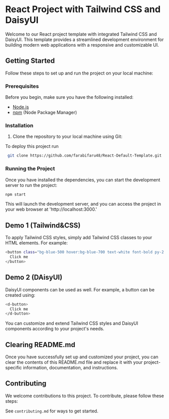 
# React Project with Tailwind CSS and DaisyUI

Welcome to our React project template with integrated Tailwind CSS and DaisyUI. This template provides a streamlined development environment for building modern web applications with a responsive and customizable UI.

## Getting Started

Follow these steps to set up and run the project on your local machine:

### Prerequisites

Before you begin, make sure you have the following installed:

- [Node.js](https://nodejs.org/)
- [npm](https://www.npmjs.com/) (Node Package Manager)


### Installation

1. Clone the repository to your local machine using Git:


To deploy this project run

```bash
 git clone https://github.com/farabifaru48/React-Default-Template.git
```

### Running the Project

Once you have installed the dependencies, you can start the development server to run the project:

```bash
npm start
```

This will launch the development server, and you can access the project in your web browser at 'http://localhost:3000.'

## Demo 1 (Tailwind&CSS)


To apply Tailwind CSS styles, simply add Tailwind CSS classes to your HTML elements. For example:

```bash
<button class="bg-blue-500 hover:bg-blue-700 text-white font-bold py-2 px-4 rounded">
  Click me
</button>
```

## Demo 2 (DAisyUI)

DaisyUI components can be used as well. For example, a button can be created using:

```bash
<d-button>
  Click me
</d-button>
```
You can customize and extend Tailwind CSS styles and DaisyUI components according to your project's needs.


## Clearing README.md

Once you have successfully set up and customized your project, you can clear the contents of this README.md file and replace it with your project-specific information, documentation, and instructions.

## Contributing

We welcome contributions to this project. To contribute, please follow these steps:

See `contributing.md` for ways to get started.

